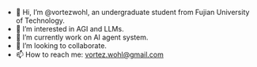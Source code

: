 - 👋 Hi, I’m @vortezwohl, an undergraduate student from Fujian University of Technology.
- 👀 I’m interested in AGI and LLMs.
- 🌱 I’m currently work on AI agent system.
- 💞️ I’m looking to collaborate. 
- 📫 How to reach me: vortez.wohl@gmail.com 

<!--
**vortezwohl/vortezwohl** is a ✨ _special_ ✨ repository because its `README.md` (this file) appears on your GitHub profile.

Here are some ideas to get you started:

- 🔭 I’m currently working on ...
- 🌱 I’m currently learning ...
- 👯 I’m looking to collaborate on ...
- 🤔 I’m looking for help with ...
- 💬 Ask me about ...
- 📫 How to reach me: ...
- 😄 Pronouns: ...
- ⚡ Fun fact: ...
-->
